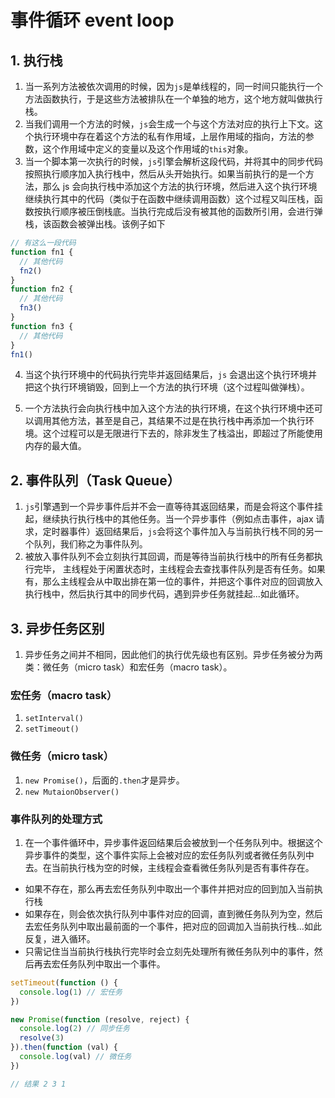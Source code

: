 # 事件循环 event loop

## 1. 执行栈

1. 当一系列方法被依次调用的时候，因为`js`是单线程的，同一时间只能执行一个方法函数执行，于是这些方法被排队在一个单独的地方，这个地方就叫做执行栈。
2. 当我们调用一个方法的时候，`js`会生成一个与这个方法对应的执行上下文。这个执行环境中存在着这个方法的私有作用域，上层作用域的指向，方法的参数，这个作用域中定义的变量以及这个作用域的`this`对象。
3. 当一个脚本第一次执行的时候，`js`引擎会解析这段代码，并将其中的同步代码按照执行顺序加入执行栈中，然后从头开始执行。如果当前执行的是一个方法，那么 js 会向执行栈中添加这个方法的执行环境，然后进入这个执行环境继续执行其中的代码（类似于在函数中继续调用函数）这个过程又叫压栈，函数按执行顺序被压倒栈底。当执行完成后没有被其他的函数所引用，会进行弹栈，该函数会被弹出栈。该例子如下

```js
// 有这么一段代码
function fn1 {
  // 其他代码
  fn2()
}
function fn2 {
  // 其他代码
  fn3()
}
function fn3 {
  // 其他代码
}
fn1()
```

4. 当这个执行环境中的代码执行完毕并返回结果后，`js` 会退出这个执行环境并把这个执行环境销毁，回到上一个方法的执行环境（这个过程叫做弹栈）。

5. 一个方法执行会向执行栈中加入这个方法的执行环境，在这个执行环境中还可以调用其他方法，甚至是自己，其结果不过是在执行栈中再添加一个执行环境。这个过程可以是无限进行下去的，除非发生了栈溢出，即超过了所能使用内存的最大值。

## 2. 事件队列（Task Queue）

1.  `js`引擎遇到一个异步事件后并不会一直等待其返回结果，而是会将这个事件挂起，继续执行执行栈中的其他任务。当一个异步事件（例如点击事件，ajax 请求，定时器事件）返回结果后，`js`会将这个事件加入与当前执行栈不同的另一个队列，我们称之为事件队列。
2.  被放入事件队列不会立刻执行其回调，而是等待当前执行栈中的所有任务都执行完毕， 主线程处于闲置状态时，主线程会去查找事件队列是否有任务。如果有，那么主线程会从中取出排在第一位的事件，并把这个事件对应的回调放入执行栈中，然后执行其中的同步代码，遇到异步任务就挂起...如此循环。

## 3. 异步任务区别

1. 异步任务之间并不相同，因此他们的执行优先级也有区别。异步任务被分为两类：微任务（micro task）和宏任务（macro task）。

### 宏任务（macro task）

1. `setInterval()`
2. `setTimeout()`

### 微任务（micro task）

1. `new Promise()`，后面的`.then`才是异步。
2. `new MutaionObserver()`

### 事件队列的处理方式

1. 在一个事件循环中，异步事件返回结果后会被放到一个任务队列中。根据这个异步事件的类型，这个事件实际上会被对应的宏任务队列或者微任务队列中去。在当前执行栈为空的时候，主线程会查看微任务队列是否有事件存在。

- 如果不存在，那么再去宏任务队列中取出一个事件并把对应的回到加入当前执行栈
- 如果存在，则会依次执行队列中事件对应的回调，直到微任务队列为空，然后去宏任务队列中取出最前面的一个事件，把对应的回调加入当前执行栈...如此反复，进入循环。
- 只需记住当当前执行栈执行完毕时会立刻先处理所有微任务队列中的事件，然后再去宏任务队列中取出一个事件。

```js
setTimeout(function () {
  console.log(1) // 宏任务
})

new Promise(function (resolve, reject) {
  console.log(2) // 同步任务
  resolve(3)
}).then(function (val) {
  console.log(val) // 微任务
})

// 结果 2 3 1
```
